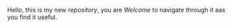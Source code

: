 Hello, this is my new *repository*, you are *Welcome* to navigate through it aas you find it useful.
